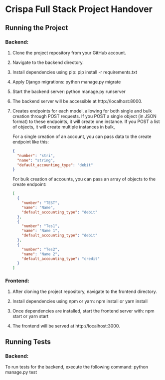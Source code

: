 # Crispa Full Stack Project Handover

## Running the Project

### Backend:

1. Clone the project repository from your GitHub account.
2. Navigate to the backend directory.
3. Install dependencies using pip: pip install -r requirements.txt

4. Apply Django migrations:  python manage.py migrate

5. Start the backend server: python manage.py runserver

6.  The backend server will be accessible at http://localhost:8000.

7.  Creates endpoints for each model, allowing for both single and bulk creation through POST requests. If you POST a single object (in JSON format) to these endpoints, it will create one instance. If you POST a list of objects, it will create multiple instances in bulk,

    For a single creation of an account, you can pass data to the create endpoint like this:

    ```json
    {
      "number": "stri",
      "name": "string",
      "default_accounting_type": "debit"
    }
    ```

    For bulk creation of accounts, you can pass an array of objects to the create endpoint:
      ```json
      [
        {
          "number": "TEST",
          "name": "Name",
          "default_accounting_type": "debit"
        },
        {
          "number": "Tes1",
          "name": "Name 1",
          "default_accounting_type": "debit"
        },
        {
          "number": "Tes2",
          "name": "Name 2",
          "default_accounting_type": "credit"
        }
      ]
    ```

### Frontend:

1. After cloning the project repository, navigate to the frontend directory.
2. Install dependencies using npm or yarn:  npm install or yarn install

3. Once dependencies are installed, start the frontend server with: npm start or yarn start

4. The frontend will be served at http://localhost:3000.

## Running Tests

### Backend:

To run tests for the backend, execute the following command:
python manage.py test

